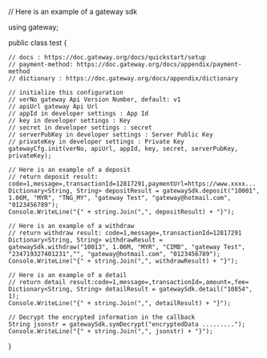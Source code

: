// Here is an example of a gateway sdk

using gateway;

public class test
{

    // docs : https://doc.gateway.org/docs/quickstart/setup
    // payment-method: https://doc.gateway.org/docs/appendix/payment-method
    // dictionary : https://doc.gateway.org/docs/appendix/dictionary

    // initialize this configuration
    // verNo gateway Api Version Number, default: v1
    // apiUrl gateway Api Url
    // appId in developer settings : App Id
    // key in developer settings : Key
    // secret in developer settings : secret
    // serverPubKey in developer settings : Server Public Key
    // privateKey in developer settings : Private Key
    gatewayCfg.init(verNo, apiUrl, appId, key, secret, serverPubKey, privateKey);

    // Here is an example of a deposit 
    // return deposit result: code=1,message=,transactionId=12817291,paymentUrl=https://www.xxxx...
    Dictionary<String, String> depositResult = gatewaySdk.deposit("10001", 1.06M, "MYR", "TNG_MY", "gateway Test", "gateway@hotmail.com", "0123456789");
    Console.WriteLine("{" + string.Join(",", depositResult) + "}");

    // Here is an example of a withdraw
    // return withdraw result: code=1,message=,transactionId=12817291
    Dictionary<String, String> withdrawResult = gatewaySdk.withdraw("10013", 1.06M, "MYR", "CIMB", "gateway Test", "234719327401231","", "gateway@hotmail.com", "0123456789");
    Console.WriteLine("{" + string.Join(",", withdrawResult) + "}");

    // Here is an example of a detail
    // return detail result:code=1,message=,transactionId=,amount=,fee=
    Dictionary<String, String> detailResult = gatewaySdk.detail("10854", 1);
    Console.WriteLine("{" + string.Join(",", detailResult) + "}");

    // Decrypt the encrypted information in the callback
    String jsonstr = gatewaySdk.symDecrypt("encryptedData .........");
    Console.WriteLine("{" + string.Join(",", jsonstr) + "}");
}
